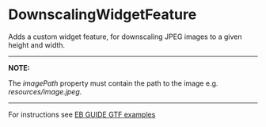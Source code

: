 ﻿# DownscalingWidgetFeature

Adds a custom widget feature, for downscaling JPEG images to a given height and width.  

---
**NOTE:**  

The _imagePath_ property must contain the path to the image e.g. _resources/image.jpeg_. 

---

For instructions see [EB GUIDE GTF examples](../../readme.md)
